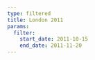 ```yaml
---
type: filtered
title: London 2011
params:
  filter:
    start_date: 2011-10-15
    end_date: 2011-11-20
---
```

